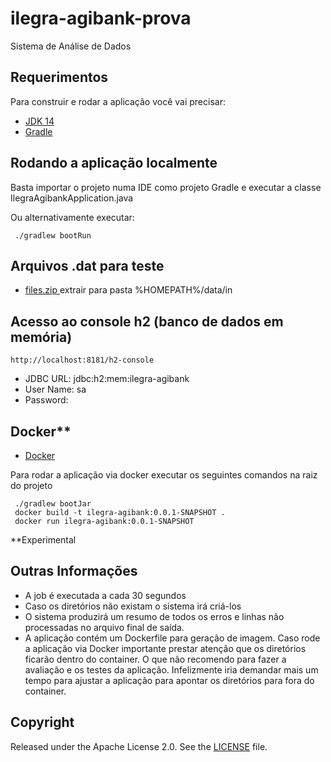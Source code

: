 # ilegra-agibank-prova

Sistema de Análise de Dados

## Requerimentos

Para construir e rodar a aplicação você vai precisar:

- [JDK 14](https://www.oracle.com/java/technologies/javase/jdk14-archive-downloads.html)
- [Gradle](https://gradle.org/install/)

## Rodando a aplicação localmente

Basta importar o projeto numa IDE como projeto Gradle e executar a classe IlegraAgibankApplication.java

Ou alternativamente executar:
```shell
 ./gradlew bootRun
```
## Arquivos .dat para teste

- [files.zip ](https://drive.google.com/file/d/1PnZe_-9wDKTtr1mFZQZGJvRb-7M5cC_w/view?usp=sharing) extrair para pasta %HOMEPATH%/data/in


## Acesso ao console h2 (banco de dados em memória)


```shell
http://localhost:8181/h2-console  
```
- JDBC URL: jdbc:h2:mem:ilegra-agibank
- User Name: sa
- Password:


## Docker**

- [Docker](https://www.docker.com/products/docker-desktop)

Para rodar a aplicação via docker executar os seguintes comandos na raiz do projeto

```shell
 ./gradlew bootJar
 docker build -t ilegra-agibank:0.0.1-SNAPSHOT .
 docker run ilegra-agibank:0.0.1-SNAPSHOT
```
**Experimental

## Outras Informações

- A job é executada a cada 30 segundos
- Caso os diretórios não existam o sistema irá criá-los
- O sistema produzirá um resumo de todos os erros e linhas não processadas no arquivo final de saída.
- A aplicação contém um Dockerfile para geração de imagem. Caso rode a aplicação via Docker importante prestar atenção que os diretórios ficarão dentro do container.
 O que não recomendo para fazer a avaliação e os testes da aplicação.  Infelizmente iria demandar mais um tempo para ajustar a aplicação para apontar os diretórios para fora do container.

## Copyright

Released under the Apache License 2.0. See the [LICENSE](https://github.com/codecentric/springboot-sample-app/blob/master/LICENSE) file.
